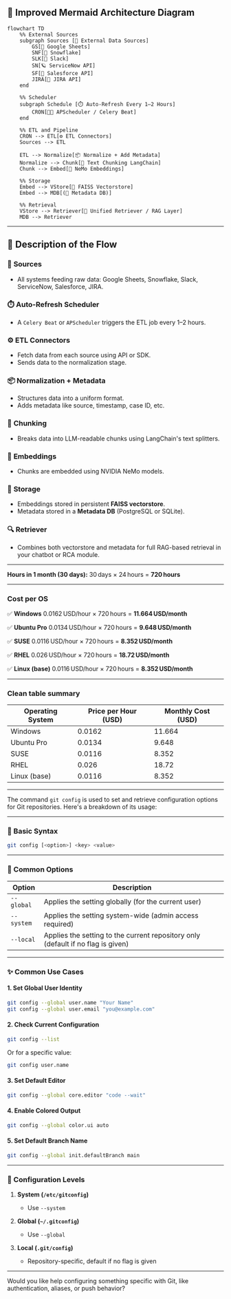 

## 🧠 Improved Mermaid Architecture Diagram

```mermaid
flowchart TD
    %% External Sources
    subgraph Sources [🔗 External Data Sources]
        GS[📁 Google Sheets]
        SNF[🧊 Snowflake]
        SLK[💬 Slack]
        SN[🪐 ServiceNow API]
        SF[🚀 Salesforce API]
        JIRA[📌 JIRA API]
    end

    %% Scheduler
    subgraph Schedule [⏱️ Auto-Refresh Every 1–2 Hours]
        CRON[🧑‍🍳 APScheduler / Celery Beat]
    end

    %% ETL and Pipeline
    CRON --> ETL[⚙️ ETL Connectors]
    Sources --> ETL

    ETL --> Normalize[📦 Normalize + Add Metadata]
    Normalize --> Chunk[🧠 Text Chunking LangChain]
    Chunk --> Embed[🧬 NeMo Embeddings]

    %% Storage
    Embed --> VStore[📂 FAISS Vectorstore]
    Embed --> MDB[(🧾 Metadata DB)]

    %% Retrieval
    VStore --> Retriever[🔁 Unified Retriever / RAG Layer]
    MDB --> Retriever
```

---

## 📖 Description of the Flow

### 🔗 **Sources**

* All systems feeding raw data: Google Sheets, Snowflake, Slack, ServiceNow, Salesforce, JIRA.

### ⏱️ **Auto-Refresh Scheduler**

* A `Celery Beat` or `APScheduler` triggers the ETL job every 1–2 hours.

### ⚙️ **ETL Connectors**

* Fetch data from each source using API or SDK.
* Sends data to the normalization stage.

### 📦 **Normalization + Metadata**

* Structures data into a uniform format.
* Adds metadata like source, timestamp, case ID, etc.

### 🧠 **Chunking**

* Breaks data into LLM-readable chunks using LangChain's text splitters.

### 🧬 **Embeddings**

* Chunks are embedded using NVIDIA NeMo models.

### 💾 **Storage**

* Embeddings stored in persistent **FAISS vectorstore**.
* Metadata stored in a **Metadata DB** (PostgreSQL or SQLite).

### 🔍 **Retriever**

* Combines both vectorstore and metadata for full RAG-based retrieval in your chatbot or RCA module.

---


**Hours in 1 month (30 days):**
30 days × 24 hours = **720 hours**

---

### Cost per OS

✅ **Windows**
0.0162 USD/hour × 720 hours = **11.664 USD/month**

✅ **Ubuntu Pro**
0.0134 USD/hour × 720 hours = **9.648 USD/month**

✅ **SUSE**
0.0116 USD/hour × 720 hours = **8.352 USD/month**

✅ **RHEL**
0.026 USD/hour × 720 hours = **18.72 USD/month**

✅ **Linux (base)**
0.0116 USD/hour × 720 hours = **8.352 USD/month**

---

### Clean table summary

| Operating System | Price per Hour (USD) | Monthly Cost (USD) |
| ---------------- | -------------------- | ------------------ |
| Windows          | 0.0162               | 11.664             |
| Ubuntu Pro       | 0.0134               | 9.648              |
| SUSE             | 0.0116               | 8.352              |
| RHEL             | 0.026                | 18.72              |
| Linux (base)     | 0.0116               | 8.352              |

---




The command `git config` is used to set and retrieve configuration options for Git repositories. Here's a breakdown of its usage:

---

### 🔧 Basic Syntax

```bash
git config [<option>] <key> <value>
```

---

### 📍 Common Options

| Option     | Description                                                                      |
| ---------- | -------------------------------------------------------------------------------- |
| `--global` | Applies the setting globally (for the current user)                              |
| `--system` | Applies the setting system-wide (admin access required)                          |
| `--local`  | Applies the setting to the current repository only (default if no flag is given) |

---

### ✨ Common Use Cases

#### 1. **Set Global User Identity**

```bash
git config --global user.name "Your Name"
git config --global user.email "you@example.com"
```

#### 2. **Check Current Configuration**

```bash
git config --list
```

Or for a specific value:

```bash
git config user.name
```

#### 3. **Set Default Editor**

```bash
git config --global core.editor "code --wait"
```

#### 4. **Enable Colored Output**

```bash
git config --global color.ui auto
```

#### 5. **Set Default Branch Name**

```bash
git config --global init.defaultBranch main
```

---

### 📁 Configuration Levels

1. **System (`/etc/gitconfig`)**

   * Use `--system`
2. **Global (`~/.gitconfig`)**

   * Use `--global`
3. **Local (`.git/config`)**

   * Repository-specific, default if no flag is given

---

Would you like help configuring something specific with Git, like authentication, aliases, or push behavior?
